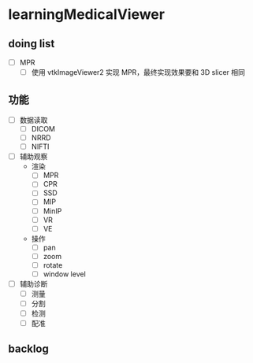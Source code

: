 # learningMedicalViewer

## doing list

- [ ] MPR
  - [ ] 使用 vtkImageViewer2 实现 MPR，最终实现效果要和 3D slicer 相同

## 功能

- [ ] 数据读取
  - [ ] DICOM
  - [ ] NRRD
  - [ ] NIFTI
- [ ] 辅助观察
  - 渲染
    - [ ] MPR
    - [ ] CPR
    - [ ] SSD
    - [ ] MIP
    - [ ] MinIP
    - [ ] VR
    - [ ] VE
  - 操作
    - [ ] pan
    - [ ] zoom
    - [ ] rotate
    - [ ] window level
- [ ] 辅助诊断
  - [ ] 测量
  - [ ] 分割
  - [ ] 检测
  - [ ] 配准

## backlog
